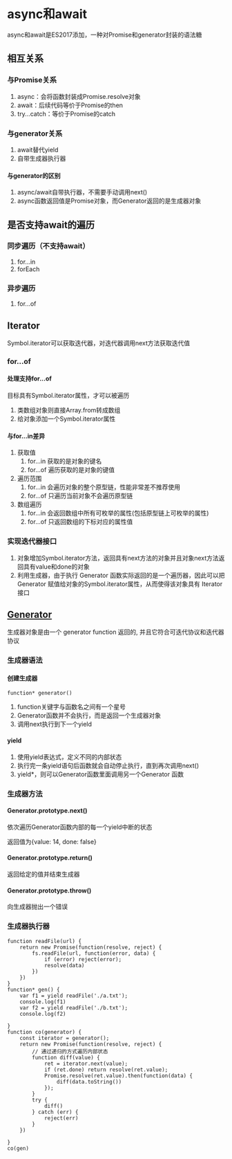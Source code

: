 # async和await

async和await是ES2017添加，一种对Promise和generator封装的语法糖

## 相互关系

### 与Promise关系

1. async：会将函数封装成Promise.resolve对象
2. await：后续代码等价于Promise的then
3. try...catch：等价于Promise的catch

### 与generator关系

1. await替代yield
2. 自带生成器执行器

#### 与generator的区别

1. async/await自带执行器，不需要手动调用next()
2. async函数返回值是Promise对象，而Generator返回的是生成器对象

## 是否支持await的遍历

### 同步遍历（不支持await）

1. for...in
2. forEach

### 异步遍历

1. for...of

## Iterator

Symbol.iterator可以获取迭代器，对迭代器调用next方法获取迭代值

### for...of

#### 处理支持for...of

目标具有Symbol.iterator属性，才可以被遍历

1. 类数组对象则直接Array.from转成数组
2. 给对象添加一个Symbol.iterator属性

#### 与for...in差异

1. 获取值
   1. for…in 获取的是对象的键名
   2. for…of 遍历获取的是对象的键值
2. 遍历范围
   1. for…in 会遍历对象的整个原型链，性能非常差不推荐使用
   2. for…of 只遍历当前对象不会遍历原型链
3. 数组遍历
   1. for…in 会返回数组中所有可枚举的属性(包括原型链上可枚举的属性)
   2. for…of 只返回数组的下标对应的属性值

### 实现迭代器接口

1. 对象增加Symbol.iterator方法，返回具有next方法的对象并且对象next方法返回具有value和done的对象
2. 利用生成器，由于执行 Generator 函数实际返回的是一个遍历器，因此可以把 Generator 赋值给对象的Symbol.iterator属性，从而使得该对象具有 Iterator 接口

## [Generator](https://www.cnblogs.com/rogerwu/p/10764046.html)

生成器对象是由一个 generator function 返回的, 并且它符合可迭代协议和迭代器协议

### 生成器语法

#### 创建生成器

```JS
function* generator()
```

1. function关键字与函数名之间有一个星号
2. Generator函数并不会执行，而是返回一个生成器对象
3. 调用next执行到下一个yield

#### yield

1. 使用yield表达式，定义不同的内部状态
2. 执行完一条yield语句后函数就会自动停止执行，直到再次调用next()
3. yield*，则可以Generator函数里面调用另一个Generator 函数

### 生成器方法

#### Generator.prototype.next()

依次遍历Generator函数内部的每一个yield中断的状态

返回值为{value: 14, done: false}

#### Generator.prototype.return()

返回给定的值并结束生成器

#### Generator.prototype.throw()

向生成器抛出一个错误

### 生成器执行器

```JS
function readFile(url) {
    return new Promise(function(resolve, reject) {
        fs.readFile(url, function(error, data) {
            if (error) reject(error);
            resolve(data)
        })
    })
}
function* gen() {
    var f1 = yield readFile('./a.txt');
    console.log(f1)
    var f2 = yield readFile('./b.txt');
    console.log(f2)

}
function co(generator) {
    const iterator = generator();
    return new Promise(function(resolve, reject) {
        // 通过递归的方式遍历内部状态
        function diff(value) {
            ret = iterator.next(value);
            if (ret.done) return resolve(ret.value);
            Promise.resolve(ret.value).then(function(data) {
                diff(data.toString())
            });
        }
        try {
            diff()
        } catch (err) {
            reject(err)
        }
    })

}
co(gen)
```
